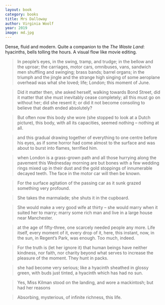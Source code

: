 ```yaml
---
layout: book
category: books
title: Mrs Dalloway
author: Virginia Woolf
year: 2019
image: md.jpg
---
```

Dense, fluid and modern.  Quite a companion to the _The Waste Land_: hyacinths, bells tolling the hours.  A visual flow like movie editing. 

> In people’s eyes, in the swing, tramp, and trudge; in the bellow and the uproar; the carriages, motor cars, omnibuses, vans, sandwich men shuffling and swinging; brass bands; barrel organs; in the triumph and the jingle and the strange high singing of some aeroplane overhead was what she loved; life; London; this moment of June.

> Did it matter then, she asked herself, walking towards Bond Street, did it matter that she must inevitably cease completely; all this must go on without her; did she resent it; or did it not become consoling to believe that death ended absolutely?

> But often now this body she wore (she stopped to look at a Dutch picture), this body, with all its capacities, seemed nothing – nothing at all.

> and this gradual drawing together of everything to one centre before his eyes, as if some horror had come almost to the surface and was about to burst into flames, terrified him.

> when London is a grass-grown path and all those hurrying along the pavement this Wednesday morning are but bones with a few wedding rings mixed up in their dust and the gold stoppings of innumerable decayed teeth. The face in the motor car will then be known.

> For the surface agitation of the passing car as it sunk grazed something very profound.

> She takes the marmalade; she shuts it in the cupboard.

> She would make a very good wife at thirty – she would marry when it suited her to marry; marry some rich man and live in a large house near Manchester.

> at the age of fifty-three, one scarcely needed people any more. Life itself, every moment of it, every drop of it, here, this instant, now, in the sun, in Regent’s Park, was enough. Too much, indeed.

> For the truth is (let her ignore it) that human beings have neither kindness, nor faith, nor charity beyond what serves to increase the pleasure of the moment. They hunt in packs.

> she had become very serious; like a hyacinth sheathed in glossy green, with buds just tinted, a hyacinth which has had no sun.

> Yes, Miss Kilman stood on the landing, and wore a mackintosh; but had her reasons

> Absorbing, mysterious, of infinite richness, this life.

